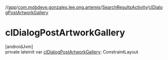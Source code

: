 //[app](../../../index.md)/[com.mobdeve.gonzales.lee.ong.artemis](../index.md)/[SearchResultsActivity](index.md)/[clDialogPostArtworkGallery](cl-dialog-post-artwork-gallery.md)

# clDialogPostArtworkGallery

[androidJvm]\
private lateinit var [clDialogPostArtworkGallery](cl-dialog-post-artwork-gallery.md): ConstraintLayout
